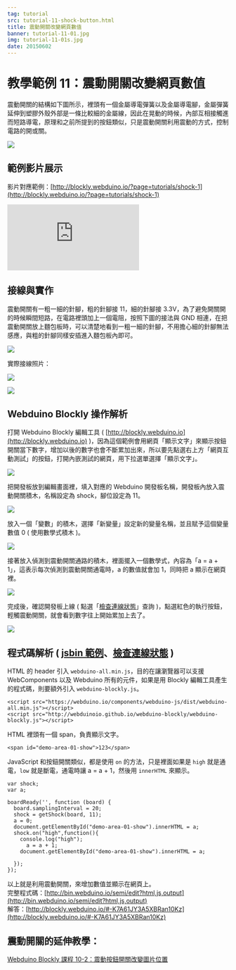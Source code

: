 ```yaml
---
tag: tutorial
src: tutorial-11-shock-button.html
title: 震動開關改變網頁數值
banner: tutorial-11-01.jpg
img: tutorial-11-01s.jpg
date: 20150602
---
```


<!-- @@master  = ../../_layout.html-->

<!-- @@block  =  meta-->

<title>教學範例 11：震動開關改變網頁數值 :::: Webduino = Web × Arduino</title>

<meta name="description" content="震動開關裡頭有一個金屬導電彈簧以及金屬導電腳，金屬彈簧延伸到塑膠外殼外部是一條比較細的金屬線，因此在晃動的時候，內部互相接觸進而短路導電，原理和之前所提到的按鈕類似，只是震動開關利用震動的方式，控制電路的開或關。">

<meta itemprop="description" content="震動開關裡頭有一個金屬導電彈簧以及金屬導電腳，金屬彈簧延伸到塑膠外殼外部是一條比較細的金屬線，因此在晃動的時候，內部互相接觸進而短路導電，原理和之前所提到的按鈕類似，只是震動開關利用震動的方式，控制電路的開或關。">

<meta property="og:description" content="震動開關裡頭有一個金屬導電彈簧以及金屬導電腳，金屬彈簧延伸到塑膠外殼外部是一條比較細的金屬線，因此在晃動的時候，內部互相接觸進而短路導電，原理和之前所提到的按鈕類似，只是震動開關利用震動的方式，控制電路的開或關。">

<meta property="og:title" content="教學範例 11：震動開關改變網頁數值" >

<meta property="og:url" content="https://webduino.io/tutorials/ttutorial-11-shock-button.html">

<meta property="og:image" content="https://webduino.io/img/tutorials/tutorial-11-01s.jpg">

<meta itemprop="image" content="https://webduino.io/img/tutorials/tutorial-11-01s.jpg">

<include src="../_include-tutorials.html"></include>

<!-- @@close-->



<!-- @@block  =  tutorials-->
# 教學範例 11：震動開關改變網頁數值

震動開關的結構如下圖所示，裡頭有一個金屬導電彈簧以及金屬導電腳，金屬彈簧延伸到塑膠外殼外部是一條比較細的金屬線，因此在晃動的時候，內部互相接觸進而短路導電，原理和之前所提到的按鈕類似，只是震動開關利用震動的方式，控制電路的開或關。

![](../img/tutorials/tutorial-11-07.jpg)

## 範例影片展示

影片對應範例：[http://blockly.webduino.io/?page=tutorials/shock-1](http://blockly.webduino.io/?page=tutorials/shock-1) 

<iframe class="youtube" src="https://www.youtube.com/embed/Xv85frAw4uI" frameborder="0" allowfullscreen></iframe>

## 接線與實作

震動開關有一粗一細的針腳，粗的針腳接 11，細的針腳接 3.3V，為了避免開關開的時候瞬間短路，在電路裡頭加上一個電阻，按照下圖的接法與 GND 相連，在把震動開關放上麵包板時，可以清楚地看到一粗一細的針腳，不用擔心細的針腳無法感應，與粗的針腳同樣安插進入麵包板內即可。

![](../img/tutorials/tutorial-11-02.jpg)

實際接線照片：

![](../img/tutorials/tutorial-11-03.jpg)

![](../img/tutorials/tutorial-11-04.jpg)

## Webduino Blockly 操作解析

打開 Webduino Blockly 編輯工具 ( [http://blockly.webduino.io](http://blockly.webduino.io) )，因為這個範例會用網頁「顯示文字」來顯示按鈕開關當下數字，增加以後的數字也會不斷累加出來，所以要先點選右上方「網頁互動測試」的按鈕，打開內嵌測試的網頁，用下拉選單選擇「顯示文字」。

![](../img/tutorials/tutorial-11-09.jpg)

把開發板放到編輯畫面裡，填入對應的 Webduino 開發板名稱，開發板內放入震動開關積木，名稱設定為 shock，腳位設定為 11。

![](../img/tutorials/tutorial-11-06.jpg)

放入一個「變數」的積木，選擇「新變量」設定新的變量名稱，並且賦予這個變量數值 0 ( 使用數學式積木 )。

![](../img/tutorials/tutorial-11-08.jpg)

接著放入偵測到震動開關通路的積木，裡面擺入一個數學式，內容為「a = a + 1」，這表示每次偵測到震動開關通電時，a 的數值就會加 1，同時把 a 顯示在網頁裡。

![](../img/tutorials/tutorial-11-10.jpg)

完成後，確認開發板上線 ( 點選「[檢查連線狀態](https://webduino.io/device.html)」查詢 )，點選紅色的執行按鈕，輕觸震動開關，就會看到數字往上開始累加上去了。

![](../img/tutorials/tutorial-11-11.jpg)



## 程式碼解析 ( [jsbin 範例](http://bin.webduino.io/semi/edit?html,js,output)、[檢查連線狀態](https://webduino.io/device.html) )

HTML 的 header 引入 `webduino-all.min.js`，目的在讓瀏覽器可以支援 WebComponents 以及 Webduino 所有的元件，如果是用 Blockly 編輯工具產生的程式碼，則要額外引入 `webduino-blockly.js`。

	<script src="https://webduino.io/components/webduino-js/dist/webduino-all.min.js"></script>
	<script src="http://webduinoio.github.io/webduino-blockly/webduino-blockly.js"></script>

HTML 裡頭有一個 span，負責顯示文字。

	<span id="demo-area-01-show">123</span>

JavaScript 和按鈕開關類似，都是使用 `on` 的方法，只是裡面如果是 `high` 就是通電，`low` 就是斷電，通電時讓 a = a + 1，然後用 `innerHTML` 來顯示。

	var shock;
	var a;

	boardReady('', function (board) {
	  board.samplingInterval = 20;
	  shock = getShock(board, 11);
	  a = 0;
	  document.getElementById("demo-area-01-show").innerHTML = a;
	  shock.on("high",function(){
	    console.log("high");
	      a = a + 1;
	    document.getElementById("demo-area-01-show").innerHTML = a;

	  });
	});

以上就是利用震動開關，來增加數值並顯示在網頁上。  
完整程式碼：[http://bin.webduino.io/semi/edit?html,js,output](http://bin.webduino.io/semi/edit?html,js,output)  
解答：[http://blockly.webduino.io/#-K7A61JY3A5XBRan10Kz](http://blockly.webduino.io/#-K7A61JY3A5XBRan10Kz)

## 震動開關的延伸教學：

[Webduino Blockly 課程 10-2：震動按鈕開關改變圖片位置](http://blockly.webduino.io/?lang=zh-hant&page=tutorials/shock-2#-Jw1KUKUyvZIS_b4pQJ9)

<!-- @@close-->